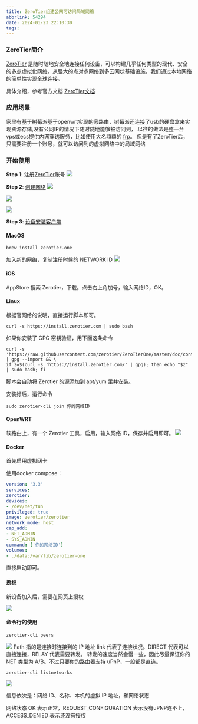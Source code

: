 ```yaml
---
title: ZeroTier组建公网可访问局域网络
abbrlink: 54294
date: 2024-01-23 22:10:30
tags:
---
```



### ZeroTier简介
[ZeroTier](https://www.zerotier.com/) 是随时随地安全地连接任何设备，可以构建几乎任何类型的现代、安全的多点虚拟化网络。从强大的点对点网络到多云网状基础设施，我们通过本地网络的简单性实现全球连接。
    
具体介绍，参考官方文档 [ZeroTier文档](https://docs.zerotier.com/)

### 应用场景
   家里有基于树莓派基于openwrt实现的旁路由，树莓派还连接了usb的硬盘盒来实现资源存储,没有公网IP的情况下随时随地能够被访问到， 以往的做法是整一台vps或ecs提供内网穿透服务，比如使用大名鼎鼎的 [frp](https://github.com/fatedier/frp)。 但是有了ZeroTier后，只需要注册一个账号，就可以访问到的虚拟网络中的局域网络

### 开始使用

**Step 1**:  注册[ZeroTier](https://www.zerotier.com/)账号
![](/images/zero-tier/login.png)

**Step 2**:  [创建网络](https://docs.zerotier.com/start)
![](/images/zero-tier/create_network.png)

![](/images/zero-tier/1.png)

![](/images/zero-tier/3.png)

**Step 3**: [设备安装客户端](https://www.zerotier.com/download)

####  MacOS
```shell
brew install zerotier-one
```
加入新的网络，复制注册时候的 NETWORK ID
![](/images/zero-tier/mac-join.png)

#### iOS
AppStore 搜索 Zerotier，下载。点击右上角加号，输入网络ID，OK。

#### Linux
根据官网给的说明，直接运行脚本即可。
```shell
curl -s https://install.zerotier.com | sudo bash
```
如果你安装了 GPG 密钥验证，用下面这条命令
```shell
curl -s 'https://raw.githubusercontent.com/zerotier/ZeroTierOne/master/doc/contact%40zerotier.com.gpg' | gpg --import && \
if z=$(curl -s 'https://install.zerotier.com/' | gpg); then echo "$z" | sudo bash; fi
```
脚本会自动将 Zerotier 的源添加到 apt/yum 里并安装。

安装好后，运行命令
```shell
sudo zerotier-cli join 你的网络ID
```

#### OpenWRT
软路由上，有一个 Zerotier 工具，启用，输入网络 ID，保存并启用即可。
![](/images/zero-tier/openwrt-join.png)

#### Docker
首先启用虚拟网卡

使用docker compose：
```yaml
version: '3.3'
services:
zerotier:
devices:
- /dev/net/tun
privileged: true
image: zerotier/zerotier
network_mode: host
cap_add:
- NET_ADMIN
- SYS_ADMIN
command: ['你的网络ID']
volumes:
- ./data:/var/lib/zerotier-one
```

直接启动即可。

#### 授权
新设备加入后，需要在网页上授权

![](/images/zero-tier/2.png)

#### 命令行的使用
```shell
zerotier-cli peers
```
![](/images/zero-tier/peers.png)
Path 指的是连接时连接到的 IP 地址
link 代表了连接状况。DIRECT 代表可以直接连接，RELAY 代表需要转发。
转发的速度当然会慢一些，因此尽量保证你的 NET 类型为 A/B。不过只要你的路由器支持 uPnP，一般都是直连。

```shell
zerotier-cli listnetworks
```
![](/images/zero-tier/listnetworks.png)

信息依次是：网络 ID、名称、本机的虚拟 IP 地址，和网络状态

网络状态 OK 表示正常，REQUEST_CONFIGURATION 表示没有uPNP连不上，ACCESS_DENIED 表示还没有授权
